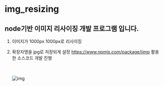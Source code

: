 # img_resizing
## node기반 이미지 리사이징 개발 프로그램 입니다.
1. 이미지가 1000px 1000px로 리사이징
2. 확장자명을 jpg로 저장되게 설정
   https://www.npmjs.com/package/jimp 활용한 소스코드 개발 진행

   <br/><br/>
   ![img](https://github.com/sijoow/img_resizing/assets/120313660/562ef4f0-d4d6-4b46-95b5-22dff436d266)

   
   
